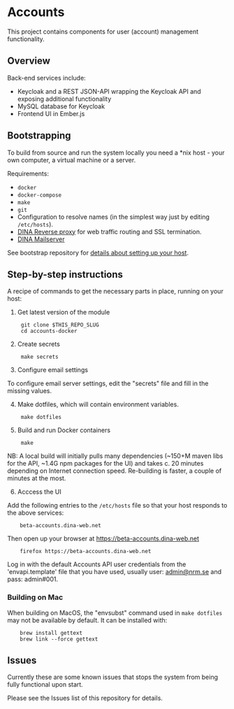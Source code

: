 # Accounts

This project contains components for user (account) management functionality.

## Overview

Back-end services include:

- Keycloak and a REST JSON-API wrapping the Keycloak API and exposing additional functionality
- MySQL database for Keycloak
- Frontend UI in Ember.js

## Bootstrapping

To build from source and run the system locally you need a *nix host - your own computer, a virtual machine or a server. 

Requirements:
- `docker`
- `docker-compose`
- `make`
- `git`
- Configuration to resolve names (in the simplest way just by editing `/etc/hosts`). 
- [DINA Reverse proxy](https://github.com/DINA-Web/proxy-docker) for web traffic routing and SSL termination.
- [DINA Mailserver](https://github.com/DINA-Web/mail-docker)

See bootstrap repository for [details about setting up your host](https://github.com/DINA-Web/bootstrap).

## Step-by-step instructions

A recipe of commands to get the necessary parts in place, running on your host:

1) Get latest version of the module

		git clone $THIS_REPO_SLUG
		cd accounts-docker

2) Create secrets

		make secrets

3) Configure email settings

To configure email server settings, edit the "secrets" file and fill in the missing values.

4) Make dotfiles, which will contain environment variables.

		make dotfiles

5) Build and run Docker containers

		make

NB: A local build will initially pulls many dependencies (~150+M maven libs for the API, ~1.4G npm packages for the UI) and takes c. 20 minutes depending on Internet connection speed. Re-building is faster, a couple of minutes at the most.

6) Acccess the UI

Add the following entries to the `/etc/hosts` file so that your host responds to the above services:

		beta-accounts.dina-web.net

Then open up your browser at https://beta-accounts.dina-web.net

		firefox https://beta-accounts.dina-web.net

Log in with the default Accounts API user credentials from the 'envapi.template' file that you have used, usually user: admin@nrm.se and pass: admin#001.

### Building on Mac

When building on MacOS, the "envsubst" command used in `make dotfiles` may not be available by default. It can be installed with:

		brew install gettext
		brew link --force gettext 

## Issues

Currently these are some known issues that stops the system from being fully functional upon start. 

Please see the Issues list of this repository for details.


